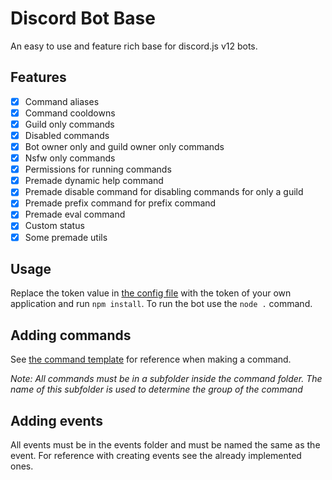 # Discord Bot Base

An easy to use and feature rich base for discord.js v12 bots.

## Features

 - [x] Command aliases
 - [x] Command cooldowns
 - [x] Guild only commands
 - [x] Disabled commands
 - [x] Bot owner only and guild owner only commands
 - [x] Nsfw only commands
 - [x] Permissions for running commands
 - [x] Premade dynamic help command
 - [x] Premade disable command for disabling commands for only a guild
 - [x] Premade prefix command for prefix command
 - [x] Premade eval command
 - [x] Custom status
 - [x] Some premade utils

## Usage

Replace the token value in [the config file](storage/config.json) with the token of your own application and run `npm install`. To run the bot use the `node .` command.

## Adding commands

See [the command template](commandTemplate.js) for reference when making a command.

*Note: All commands must be in a subfolder inside the command folder. The name of this subfolder is used to determine the group of the command*

## Adding events

All events must be in the events folder and must be named the same as the event. For reference with creating events see the already implemented ones.